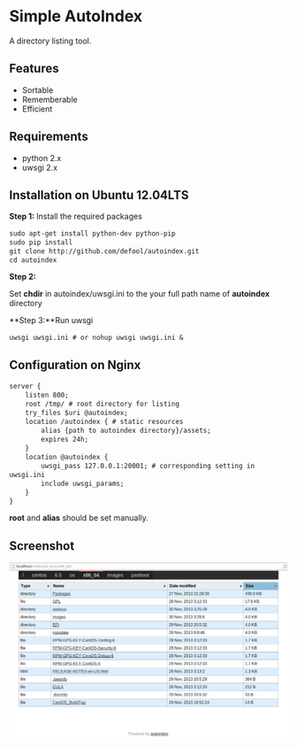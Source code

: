 # Simple AutoIndex 

A directory listing tool.

## Features

- Sortable
- Rememberable
- Efficient

## Requirements

- python 2.x
- uwsgi 2.x

## Installation on Ubuntu 12.04LTS

**Step 1:** Install the required packages

	sudo apt-get install python-dev python-pip
	sudo pip install
	git clone http://github.com/defool/autoindex.git
	cd autoindex

**Step 2:**

Set **chdir** in autoindex/uwsgi.ini to the your full path name of **autoindex** directory

**Step 3:**Run uwsgi
	
	uwsgi uwsgi.ini # or nohup uwsgi uwsgi.ini &


## Configuration on Nginx

	server {
	    listen 800;
	    root /tmp/ # root directory for listing
	    try_files $uri @autoindex;    
	    location /autoindex { # static resources
	    	alias {path to autoindex directory}/assets;
	        expires 24h;
	    }
	    location @autoindex {
	    	uwsgi_pass 127.0.0.1:20001; # corresponding setting in uwsgi.ini
	    	include uwsgi_params;
	    }
	}

**root** and **alias** should be set manually.  

## Screenshot

![Screenshot](http://github.com/defool/autoindex/raw/master/screenshot.png)